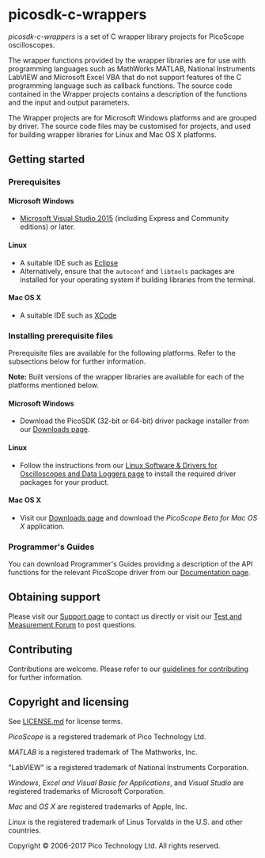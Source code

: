 # picosdk-c-wrappers

*picosdk-c-wrappers* is a set of C wrapper library projects for PicoScope oscilloscopes.

The wrapper functions provided by the wrapper libraries are for use with programming languages such as MathWorks MATLAB, National Instruments LabVIEW
and Microsoft Excel VBA that do not support features of the C programming language such as callback functions. The source code contained in the Wrapper projects contains a description of the functions and the input and output parameters.

The Wrapper projects are for Microsoft Windows platforms and are grouped by driver. The source code files may be customised for projects, and used for building wrapper libraries for Linux and Mac OS X platforms. 

## Getting started

### Prerequisites

#### Microsoft Windows

* [Microsoft Visual Studio 2015](https://www.visualstudio.com/) (including Express and Community editions) or later. 

#### Linux

* A suitable IDE such as [Eclipse](https://www.eclipse.org/downloads/?)
* Alternatively, ensure that the `autoconf` and `libtools` packages are installed for your operating system if building libraries from the terminal.

#### Mac OS X

* A suitable IDE such as [XCode](https://developer.apple.com/xcode/)

### Installing prerequisite files

Prerequisite files are available for the following platforms. Refer to the subsections below for further information.

**Note:** Built versions of the wrapper libraries are available for each of the platforms mentioned below.

#### Microsoft Windows

* Download the PicoSDK (32-bit or 64-bit) driver package installer from our [Downloads page](https://www.picotech.com/downloads).

#### Linux

* Follow the instructions from our [Linux Software & Drivers for Oscilloscopes and Data Loggers page](https://www.picotech.com/downloads/linux) to install the required driver packages for your product.

#### Mac OS X

* Visit our [Downloads page](https://www.picotech.com/downloads) and download the *PicoScope Beta for Mac OS X* application.

### Programmer's Guides

You can download Programmer's Guides providing a description of the API functions for the relevant PicoScope driver from our [Documentation page](https://www.picotech.com/library/documentation).

## Obtaining support

Please visit our [Support page](https://www.picotech.com/tech-support) to contact us directly or visit our [Test and Measurement Forum](https://www.picotech.com/support/forum17.html) to post questions. 

## Contributing

Contributions are welcome. Please refer to our [guidelines for contributing](.github/CONTRIBUTING.md) for further information.

## Copyright and licensing

See [LICENSE.md](LICENSE.md) for license terms. 

*PicoScope* is a registered trademark of Pico Technology Ltd. 

*MATLAB* is a registered trademark of The Mathworks, Inc.

"LabVIEW" is a registered trademark of National Instruments Corporation.

*Windows*, *Excel and Visual Basic for Applications*, and *Visual Studio* are registered trademarks of Microsoft Corporation. 

*Mac* and *OS X* are registered trademarks of Apple, Inc. 

*Linux* is the registered trademark of Linus Torvalds in the U.S. and other countries.

Copyright © 2006-2017 Pico Technology Ltd. All rights reserved.

